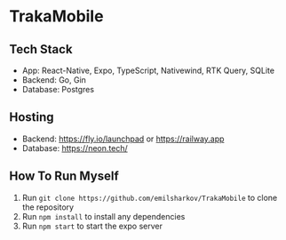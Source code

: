 # TrakaMobile

## Tech Stack
- App: React-Native, Expo, TypeScript, Nativewind, RTK Query, SQLite
- Backend: Go, Gin
- Database: Postgres

## Hosting
- Backend: https://fly.io/launchpad or https://railway.app
- Database: https://neon.tech/

## How To Run Myself
1. Run ```git clone https://github.com/emilsharkov/TrakaMobile``` to clone the repository
2. Run ```npm install``` to install any dependencies
3. Run ```npm start``` to start the expo server
